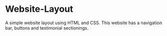 # Website-Layout

A simple website layout using HTML and CSS. This website has a navigation bar, buttons and testimonial sectionings.
